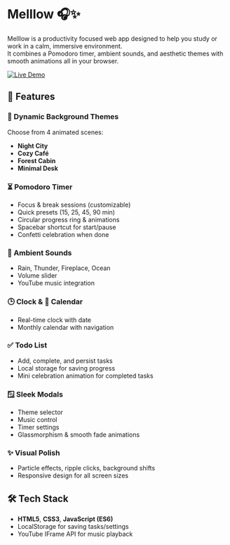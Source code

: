 # Melllow 🎧✨

Melllow is a productivity focused web app designed to help you study or work in a calm, immersive environment.  
It combines a Pomodoro timer, ambient sounds, and aesthetic themes with smooth animations all in your browser.

[![Live Demo](https://img.shields.io/badge/Live%20Demo-Textura-darkgreen?style=for-the-badge)](https://f58igx-kodes.github.io/Mellow/)



## 🚀 Features

### 🎨 Dynamic Background Themes
Choose from 4 animated scenes:

- **Night City**
- **Cozy Café**
- **Forest Cabin**
- **Minimal Desk**

### ⏳ Pomodoro Timer
- Focus & break sessions (customizable)
- Quick presets (15, 25, 45, 90 min)
- Circular progress ring & animations
- Spacebar shortcut for start/pause
- Confetti celebration when done

### 🌊 Ambient Sounds
- Rain, Thunder, Fireplace, Ocean
- Volume slider
- YouTube music integration

### 🕒 Clock & 📅 Calendar
- Real-time clock with date
- Monthly calendar with navigation

### ✅ Todo List
- Add, complete, and persist tasks
- Local storage for saving progress
- Mini celebration animation for completed tasks

### 🪟 Sleek Modals
- Theme selector
- Music control
- Timer settings
- Glassmorphism & smooth fade animations

### ✨ Visual Polish
- Particle effects, ripple clicks, background shifts
- Responsive design for all screen sizes

## 🛠️ Tech Stack
- **HTML5**, **CSS3**, **JavaScript (ES6)**
- LocalStorage for saving tasks/settings
- YouTube IFrame API for music playback


